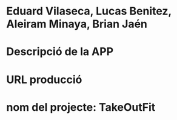 
# Eduard Vilaseca, Lucas Benitez, Aleiram Minaya, Brian Jaén
# Descripció de la APP
# URL producció
# nom del projecte: TakeOutFit
